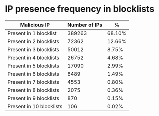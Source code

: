 # IP presence frequency in blocklists
| Malicious IP | Number of IPs | % |
|----|----|----|
| Present in 1 blocklist | 389263 | 68.10% |
| Present in 2 blocklists | 72362 | 12.66% |
| Present in 3 blocklists | 50012 | 8.75% |
| Present in 4 blocklists | 26752 | 4.68% |
| Present in 5 blocklists | 17090 | 2.99% |
| Present in 6 blocklists | 8489 | 1.49% |
| Present in 7 blocklists | 4553 | 0.80% |
| Present in 8 blocklists | 2075 | 0.36% |
| Present in 9 blocklists | 870 | 0.15% |
| Present in 10 blocklists | 106 | 0.02% |
